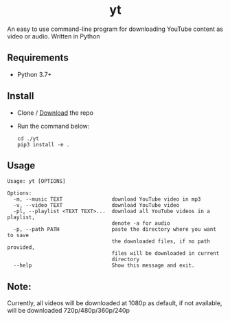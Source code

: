 <h1 align="center">yt</h1>

An easy to use command-line program for downloading YouTube content as video or audio. Written in Python

## Requirements

 * Python 3.7+

## Install
 * Clone / [Download](https://github.com/PaulSayantan/yt/archive/refs/heads/main.zip) the repo

 * Run the command below:
    ```
    cd ./yt
    pip3 install -e .
    ```

## Usage
```
Usage: yt [OPTIONS]

Options:
  -m, --music TEXT                download YouTube video in mp3
  -v, --video TEXT                download YouTube video
  -pl, --playlist <TEXT TEXT>...  download all YouTube videos in a playlist,
                                  denote -a for audio
  -p, --path PATH                 paste the directory where you want to save
                                  the downloaded files, if no path provided,
                                  files will be downloaded in current
                                  directory
  --help                          Show this message and exit.
```

## Note:
Currently, all videos will be downloaded at 1080p as default, if not available, will be downloaded 720p/480p/360p/240p
